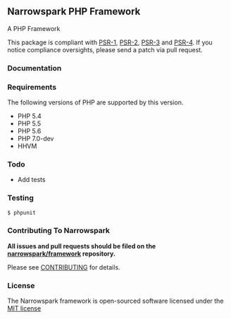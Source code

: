 ## Narrowspark PHP Framework

A PHP Framework

This package is compliant with [PSR-1], [PSR-2], [PSR-3] and [PSR-4]. If you notice compliance oversights,
please send a patch via pull request.

[PSR-0]: https://github.com/php-fig/fig-standards/blob/master/accepted/PSR-0.md
[PSR-1]: https://github.com/php-fig/fig-standards/blob/master/accepted/PSR-1-basic-coding-standard.md
[PSR-2]: https://github.com/php-fig/fig-standards/blob/master/accepted/PSR-2-coding-style-guide.md
[PSR-3]: https://github.com/php-fig/fig-standards/blob/master/accepted/PSR-3-logger-interface.md
[PSR-4]: https://github.com/php-fig/fig-standards/blob/master/accepted/PSR-4-autoloader.md

### Documentation

### Requirements

The following versions of PHP are supported by this version.

* PHP 5.4
* PHP 5.5
* PHP 5.6
* PHP 7.0-dev
* HHVM

### Todo

- Add tests

### Testing

``` bash
$ phpunit
```

### Contributing To Narrowspark

**All issues and pull requests should be filed on the [narrowspark/framework](http://github.com/narrowspark/framework) repository.**

Please see [CONTRIBUTING](https://github.com/narrowspark/framework/blob/master/CONTRIBUTING.md) for details.

### License

The Narrowspark framework is open-sourced software licensed under the [MIT license](http://opensource.org/licenses/MIT)